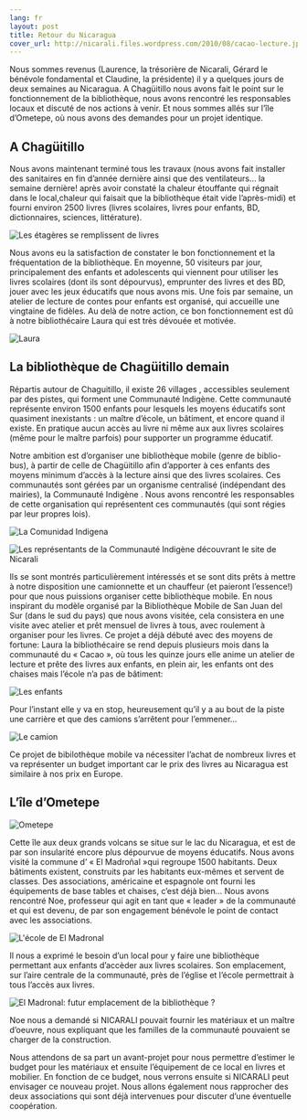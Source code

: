 ```yaml
---
lang: fr
layout: post
title: Retour du Nicaragua
cover_url: http://nicarali.files.wordpress.com/2010/08/cacao-lecture.jpg?w=950&h=533
---
```


Nous sommes revenus (Laurence, la trésorière de Nicarali, Gérard le bénévole fondamental et Claudine, la présidente) il y a quelques jours de deux semaines au Nicaragua. A Chagüitillo nous avons fait le point sur le fonctionnement de la bibliothèque, nous avons rencontré les responsables locaux et discuté de nos actions à venir. Et nous sommes allés sur l’île d’Ometepe, où nous avons des demandes pour un projet identique.

## A Chagüitillo

Nous avons maintenant terminé tous les travaux (nous avons fait installer des sanitaires en fin d’année dernière ainsi que des ventilateurs… la semaine dernière! après avoir constaté la chaleur étouffante qui régnait dans le local,chaleur qui faisait que la bibliothèque était vide l’après-midi) et fourni environ 2500 livres (livres scolaires, livres pour enfants, BD, dictionnaires, sciences, littérature).

![Les étagères se remplissent de livres](http://nicarali.files.wordpress.com/2010/08/biblioth-c3a9tagc3a8res.jpg?w=950&h=533)

Nous avons eu la satisfaction de constater le bon fonctionnement et la fréquentation de la bibliothèque. En moyenne, 50 visiteurs par jour, principalement des enfants et adolescents qui viennent pour utiliser les livres scolaires (dont ils sont dépourvus), emprunter des livres et des BD, jouer avec les jeux éducatifs que nous avons mis.
Une fois par semaine, un atelier de lecture de contes pour enfants est organisé, qui accueille une vingtaine de fidèles. Au delà de notre action, ce bon fonctionnement est dû à notre bibliothécaire Laura qui est très dévouée et motivée.

![Laura](http://nicarali.files.wordpress.com/2010/08/laura-21-e1401890303882.jpg?w=263&h=439)

## La bibliothèque de Chagüitillo demain

Répartis autour de Chaguitillo, il existe 26 villages , accessibles seulement par des pistes, qui forment une Communauté Indigène. Cette communauté représente environ 1500 enfants pour lesquels les moyens éducatifs sont quasiment inexistants : un maître d’école, un bâtiment, et encore quand il existe. En pratique aucun accès au livre ni même aux aux livres scolaires (même pour le maître parfois) pour supporter un programme éducatif.

Notre ambition est d’organiser une bibliothèque mobile (genre de biblio-bus), à partir de celle de Chagüitillo afin d’apporter à ces enfants des moyens minimum d’accès à la lecture ainsi que des livres scolaires. Ces communautés sont gérées par un organisme centralisé (indépendant des mairies), la Communauté Indigène . Nous avons rencontré les responsables de cette organisation qui représentent ces communautés (qui sont régies par leur propres lois).

![La Comunidad Indigena](https://nicarali.files.wordpress.com/2010/08/comunidad-indigena.jpg?w=950&h=533)

![Les représentants de la Communauté Indigène découvrant le site de Nicarali](http://nicarali.files.wordpress.com/2010/08/communautc3a9-indigc3a8ne-sur-le-site-internet-de-nicarali.jpg?w=950&h=533)

Ils se sont montrés particulièrement intéressés et se sont dits prêts à mettre à notre disposition une camionnette et un chauffeur (et paieront l’essence!) pour que nous puissions organiser cette bibliothèque mobile. En nous inspirant du modèle organisé par la Bibliothèque Mobile de San Juan del Sur (dans le sud du pays) que nous avons visitée, cela consistera en une visite avec atelier et prêt mensuel de livres à tous, avec roulement à organiser pour les livres. Ce projet a déjà débuté avec des moyens de fortune: Laura la bibliothécaire se rend depuis plusieurs mois dans la communauté du « Cacao », où tous les quinze jours elle anime un atelier de lecture et prête des livres aux enfants, en plein air, les enfants ont des chaises mais l’école n’a pas de bâtiment:

![Les enfants](http://nicarali.files.wordpress.com/2010/08/cacao-lecture.jpg?w=950&h=533)

Pour l’instant elle y va en stop, heureusement qu’il y a au bout de la piste une carrière et que des camions s’arrêtent pour l’emmener…

![Le camion](https://nicarali.files.wordpress.com/2010/08/camion-cacao.jpg?w=882&h=449)

Ce projet de bibilothèque mobile va nécessiter l’achat de nombreux livres et va représenter un budget important car le prix des livres au Nicaragua est similaire à nos prix en Europe.

## L’île d’Ometepe

![Ometepe](http://nicarali.files.wordpress.com/2010/08/ometepe-punta-jesc3bas-marc3ada-3.png?w=550&h=418)

Cette île aux deux grands volcans se situe sur le lac du Nicaragua, et est de par son insularité encore plus dépourvue de moyens éducatifs. Nous avons visité la commune d’ « El Madroñal »qui regroupe 1500 habitants. Deux bâtiments existent, construits par les habitants eux-mêmes et servent de classes. Des associations, américaine et espagnole ont fourni les équipements de base tables et chaises, c’est déjà bien… Nous avons rencontré Noe, professeur qui agit en tant que « leader » de la communauté et qui est devenu, de par son engagement bénévole le point de contact avec les associations.

![L'école de El Madronal](http://nicarali.files.wordpress.com/2010/08/el-madroc3b1al-c3a9cole.jpg?w=950&h=546)

Il nous a exprimé le besoin d’un local pour y faire une bibliothèque permettant aux enfants d’accèder aux livres scolaires. Son emplacement, sur l’aire centrale de la communauté, près de l’église et l’école permettrait à tous l’accès aux livres.

![El Madronal: futur emplacement de la bibliothèque ?](http://nicarali.files.wordpress.com/2010/08/el-madroc3b1al-bibliothc3a8que.jpg?w=950&h=533)

Noe nous a demandé si NICARALI pouvait fournir les matériaux et un maître d’oeuvre, nous expliquant que les familles de la communauté pouvaient se charger de la construction. 

Nous attendons de sa part un avant-projet pour nous permettre d’estimer le budget pour les matériaux et ensuite l’équipement de ce local en livres et mobilier. En fonction de ce budget, nous verrons ensuite si NICARALI peut envisager ce nouveau projet. Nous allons également nous rapprocher des deux associations qui sont déjà intervenues pour discuter d’une éventuelle coopération.
